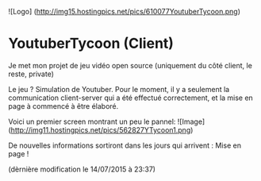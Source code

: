 ![Logo] (http://img15.hostingpics.net/pics/610077YoutuberTycoon.png)
# YoutuberTycoon (Client)

Je met mon projet de jeu vidéo open source (uniquement du côté client, le reste, private)

Le jeu ? Simulation de Youtuber.
Pour le moment, il y a seulement la communication client-server qui a été effectué correctement, et la mise en page à commencé à être élaboré.

Voici un premier screen montrant un peu le pannel:
![Image] (http://img11.hostingpics.net/pics/562827YTycoon1.png)

De nouvelles informations sortiront dans les jours qui arrivent : Mise en page !

(dèrnière modification le 14/07/2015 à 23:37)
